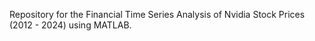 Repository for the Financial Time Series Analysis of Nvidia Stock Prices (2012 - 2024) using MATLAB.
